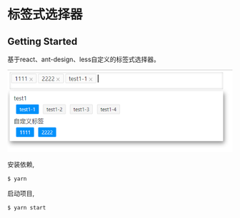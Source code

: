 # 标签式选择器

## Getting Started

基于react、ant-design、less自定义的标签式选择器。

![image-20211220160902612](https://github.com/Chris-Li25/tag-selector/blob/main/README.assets/image-20211220160902612.png)



安装依赖,

```bash
$ yarn
```

启动项目,

```bash
$ yarn start
```

